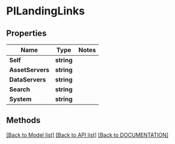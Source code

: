 # PILandingLinks

## Properties
Name | Type | Notes
------------ | ------------- | -------------
**Self** | **string**
**AssetServers** | **string**
**DataServers** | **string**
**Search** | **string**
**System** | **string**

## Methods
[[Back to Model list]](../../DOCUMENTATION.md#documentation-for-models) [[Back to API list]](../../DOCUMENTATION.md#documentation-for-api-endpoints) [[Back to DOCUMENTATION]](../../DOCUMENTATION.md)

